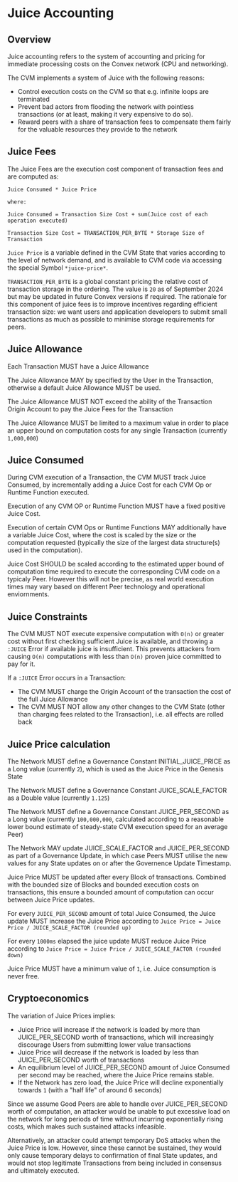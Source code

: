 # Juice Accounting

## Overview

Juice accounting refers to the system of accounting and pricing for immediate processing costs on the Convex network (CPU and networking).

The CVM implements a system of Juice with the following reasons:

- Control execution costs on the CVM so that e.g. infinite loops are terminated
- Prevent bad actors from flooding the network with pointless transactions (or at least, making it very expensive to do so).
- Reward peers with a share of transaction fees to compensate them fairly for the valuable resources they provide to the network

## Juice Fees

The Juice Fees are the execution cost component of transaction fees and are computed as:

```
Juice Consumed * Juice Price

where:

Juice Consumed = Transaction Size Cost + sum(Juice cost of each operation executed)

Transaction Size Cost = TRANSACTION_PER_BYTE * Storage Size of Transaction
```

`Juice Price` is a variable defined in the CVM State that varies according to the level of network demand, and is available to CVM code via accessing the special Symbol `*juice-price*`.

`TRANSACTION_PER_BYTE` is a global constant pricing the relative cost of transaction storage in the ordering. The value is `20` as of September 2024 but may be updated in future Convex versions if required. The rationale for this component of juice fees is to improve incentives regarding efficient transaction size: we want users and application developers to submit small transactions as much as possible to minimise storage requirements for peers.

## Juice Allowance

Each Transaction MUST have a Juice Allowance

The Juice Allowance MAY by specified by the User in the Transaction, otherwise a default Juice Allowance MUST be used.

The Juice Allowance MUST NOT exceed the ability of the Transaction Origin Account to pay the Juice Fees for the Transaction

The Juice Allowance MUST be limited to a maximum value in order to place an upper bound on computation costs for any single Transaction (currently `1,000,000`)

## Juice Consumed

During CVM execution of a Transaction, the CVM MUST track Juice Consumed, by incrementally adding a Juice Cost for each CVM Op or Runtime Function executed.

Execution of any CVM OP or Runtime Function MUST have a fixed positive Juice Cost.

Execution of certain CVM Ops or Runtime Functions MAY additionally have a variable Juice Cost, where the cost is scaled by the size or the computation requested (typically the size of the largest data structure(s) used in the computation).

Juice Cost SHOULD be scaled according to the estimated upper bound of computation time required to execute the corresponding CVM code on a typicaly Peer. However this will not be precise, as real world execution times may vary based on different Peer technology and operational enviornments. 

## Juice Constraints

The CVM MUST NOT execute expensive computation with `O(n)` or greater cost without first checking sufficient Juice is available, and throwing a `:JUICE` Error if available juice is insufficient. This prevents attackers from causing `O(n)` computations with less than `O(n)` proven juice committed to pay for it. 

If a `:JUICE` Error occurs in a Transaction:

- The CVM MUST charge the Origin Account of the transaction the cost of the full Juice Allowance
- The CVM MUST NOT allow any other changes to the CVM State (other than charging fees related to the Transaction), i.e. all effects are rolled back

## Juice Price calculation

The Network MUST define a Governance Constant INITIAL_JUICE_PRICE as a Long value (currently `2`), which is used as the Juice Price in the Genesis State

The Network MUST define a Governance Constant JUICE_SCALE_FACTOR as a Double value (currently `1.125`)

The Network MUST define a Governance Constant JUICE_PER_SECOND as a Long value (currently `100,000,000`, calculated according to a reasonable lower bound estimate of steady-state CVM execution speed for an average Peer)

The Network MAY update JUICE_SCALE_FACTOR and JUICE_PER_SECOND as part of a Governance Update, in which case Peers MUST utilise the new values for any State updates on or after the Governence Update Timestamp.

Juice Price MUST be updated after every Block of transactions. Combined with the bounded size of Blocks and bounded execution costs on transactions, this ensure a bounded amount of computation can occur between Juice Price updates.

For every `JUICE_PER_SECOND` amount of total Juice Consumed, the Juice update MUST increase the Juice Price according to `Juice Price = Juice Price / JUICE_SCALE_FACTOR (rounded up)`

For every `1000ms` elapsed the juice update MUST reduce Juice Price according to `Juice Price = Juice Price / JUICE_SCALE_FACTOR (rounded down)`

Juice Price MUST have a minimum value of `1`, i.e. Juice consumption is never free.

## Cryptoeconomics

The variation of Juice Prices implies:
- Juice Price will increase if the network is loaded by more than JUICE_PER_SECOND worth of transactions, which will increasingly discourage Users from submitting lower value transactions
- Juice Price will decrease if the network is loaded by less than JUICE_PER_SECOND worth of transactions
- An equilibrium level of JUICE_PER_SECOND amount of Juice Consumed per second may be reached, where the Juice Price remains stable.
- If the Network has zero load, the Juice Price will decline exponentially towards `1` (with a "half life" of around 6 seconds)

Since we assume Good Peers are able to handle over JUICE_PER_SECOND worth of computation, an attacker would be unable to put excessive load on the network for long periods of time without incurring exponentially rising costs, which makes such sustained attacks infeasible.

Alternatively, an attacker could attempt temporary DoS attacks when the Juice Price is low. However, since these cannot be sustained, they would only cause temporary delays to confirmation of final State updates, and would not stop legitimate Transactions from being included in consensus and ultimately executed.


